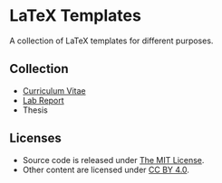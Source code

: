 LaTeX Templates
====
A collection of LaTeX templates for different purposes.   

Collection
----
* [Curriculum Vitae](https://github.com/Eroica-cpp/LaTeX-Templates/tree/master/CV)
* [Lab Report](https://github.com/Eroica-cpp/LaTeX-Templates/tree/master/report)
* Thesis

Licenses
----
* Source code is released under [The MIT License](https://mit-license.org/).
* Other content are licensed under [CC BY 4.0](https://creativecommons.org/licenses/by/4.0/).
